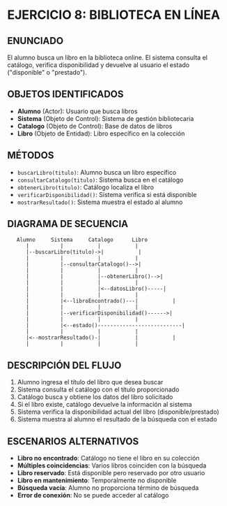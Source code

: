 # EJERCICIO 8: BIBLIOTECA EN LÍNEA

## ENUNCIADO
El alumno busca un libro en la biblioteca online. El sistema consulta el catálogo, verifica disponibilidad y devuelve al usuario el estado ("disponible" o "prestado").

## OBJETOS IDENTIFICADOS
- **Alumno** (Actor): Usuario que busca libros
- **Sistema** (Objeto de Control): Sistema de gestión bibliotecaria
- **Catalogo** (Objeto de Control): Base de datos de libros
- **Libro** (Objeto de Entidad): Libro específico en la colección

## MÉTODOS
- `buscarLibro(titulo)`: Alumno busca un libro específico
- `consultarCatalogo(titulo)`: Sistema busca en el catálogo
- `obtenerLibro(titulo)`: Catálogo localiza el libro
- `verificarDisponibilidad()`: Sistema verifica si está disponible
- `mostrarResultado()`: Sistema muestra el estado al alumno

## DIAGRAMA DE SECUENCIA

```
   Alumno     Sistema     Catalogo      Libro
      |          |           |           |
      |--buscarLibro(titulo)->|           |
      |          |           |           |
      |          |--consultarCatalogo()-->|
      |          |           |           |
      |          |           |--obtenerLibro()-->|
      |          |           |           |
      |          |           |<--datosLibro()-----|
      |          |           |           |
      |          |<--libroEncontrado()---|           |
      |          |           |           |
      |          |--verificarDisponibilidad()------>|
      |          |           |           |
      |          |<--estado()---------------------------|
      |          |           |           |
      |<--mostrarResultado()-|           |           |
      |          |           |           |
```

## DESCRIPCIÓN DEL FLUJO
1. Alumno ingresa el título del libro que desea buscar
2. Sistema consulta el catálogo con el título proporcionado
3. Catálogo busca y obtiene los datos del libro solicitado
4. Si el libro existe, catálogo devuelve la información al sistema
5. Sistema verifica la disponibilidad actual del libro (disponible/prestado)
6. Sistema muestra al alumno el resultado de la búsqueda con el estado

## ESCENARIOS ALTERNATIVOS
- **Libro no encontrado**: Catálogo no tiene el libro en su colección
- **Múltiples coincidencias**: Varios libros coinciden con la búsqueda
- **Libro reservado**: Está disponible pero reservado por otro usuario
- **Libro en mantenimiento**: Temporalmente no disponible
- **Búsqueda vacía**: Alumno no proporciona término de búsqueda
- **Error de conexión**: No se puede acceder al catálogo
